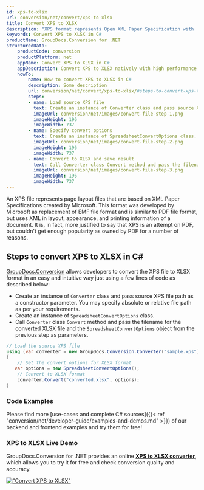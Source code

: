 ```yaml
---
id: xps-to-xlsx
url: conversion/net/convert/xps-to-xlsx
title: Convert XPS to XLSX
description: "XPS format represents Open XML Paper Specification with .xps extension. Learn how to convert XPS to XLSX file programmatically in C# language using GroupDocs.Conversion for .NET library."
keywords: Convert XPS to XLSX in C#
productName: GroupDocs.Conversion for .NET
structuredData:
    productCode: conversion
    productPlatform: net
    appName: Convert XPS to XLSX in C#
    appDescription: Convert XPS to XLSX natively with high performance using C# language and server side GroupDocs.Conversion for .NET APIs, without the use of any software like Microsoft or Open Office.
    howTo:
        name: How to convert XPS to XLSX in C# 
        description: Some description
        url: conversion/net/convert/xps-to-xlsx/#steps-to-convert-xps-to-xlsx-in-c
        steps:
        - name: Load source XPS file 
          text: Create an instance of Converter class and pass source XPS file path as a constructor parameter. You may specify absolute or relative file path as per your requirements. 
          imageUrl: conversion/net/images/convert-file-step-1.png
          imageHeight: 196
          imageWidth: 737
        - name: Specify convert options 
          text: Create an instance of SpreadsheetConvertOptions class.
          imageUrl: conversion/net/images/convert-file-step-2.png
          imageHeight: 196
          imageWidth: 737
        - name: Convert to XLSX and save result 
          text: Call Converter class Convert method and pass the filename for the converted HTML file and the SpreadsheetConvertOptions object from the previous step as parameters.
          imageUrl: conversion/net/images/convert-file-step-3.png
          imageHeight: 196
          imageWidth: 737
---
```


An XPS file represents page layout files that are based on XML Paper Specifications created by Microsoft. This format was developed by Microsoft as replacement of EMF file format and is similar to PDF file format, but uses XML in layout, appearance, and printing information of a document. It is, in fact, more justified to say that XPS is an attempt on PDF, but couldn't get enough popularity as owned by PDF for a number of reasons.

## Steps to convert XPS to XLSX in C#

[GroupDocs.Conversion](https://products.groupdocs.com/conversion/net) allows developers to convert the XPS file to XLSX format in an easy and intuitive way just using a few lines of code as described below:

* Create an instance of `Converter` class and pass source XPS file path as a constructor parameter. You may specify absolute or relative file path as per your requirements. 
* Create an instance of `SpreadsheetConvertOptions` class.
* Call `Converter` class `Convert` method and pass the filename for the converted XLSX file and the `SpreadsheetConvertOptions` object from the previous step as parameters.

```csharp
// Load the source XPS file
using (var converter = new GroupDocs.Conversion.Converter("sample.xps"))
{
    // Set the convert options for XLSX format
   var options = new SpreadsheetConvertOptions();
    // Convert to XLSX format
    converter.Convert("converted.xlsx", options);
}
```

### Code Examples

Please find more [use-cases and complete C# sources]({{< ref "conversion/net/developer-guide/examples-and-demos.md" >}}) of our backend and frontend examples and try them for free!

### XPS to XLSX Live Demo

GroupDocs.Conversion for .NET provides an online [**XPS to XLSX converter**](https://products.groupdocs.app/conversion/xps-to-xlsx), which allows you to try it for free and check conversion quality and accuracy.

[!["Convert XPS to XLSX"](conversion/net/images/convert-to-xlsx/convert-xps-to-xlsx.png)](https://products.groupdocs.app/conversion/xps-to-xlsx)
